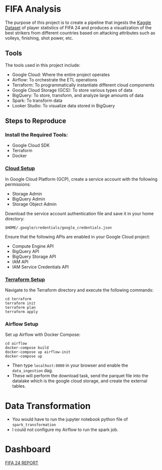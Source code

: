 # FIFA Analysis

The purpose of this project is to create a pipeline that ingests the [Kaggle Dataset](https://www.kaggle.com/datasets/rehandl23/fifa-24-player-stats-dataset) of player statistics of FIFA 24 and produces a visualization of the best strikers from different countries based on attacking attributes such as volleys, finishing, shot power, etc.

## Tools

The tools used in this project include:

- Google Cloud: Where the entire project operates
- Airflow: To orchestrate the ETL operations
- Terraform: To programmatically instantiate different cloud components
- Google Cloud Storage (GCS): To store various types of data
- BigQuery: To store, transform, and analyze large amounts of data
- Spark: To transform data
- Looker Studio: To visualize data stored in BigQuery

## Steps to Reproduce

### Install the Required Tools:

- Google Cloud SDK
- Terraform
- Docker

### [Cloud Setup](https://www.youtube.com/watch?v=ae-CV2KfoN0&list=PL3MmuxUbc_hJed7dXYoJw8DoCuVHhGEQb&index=13)

In Google Cloud Platform (GCP), create a service account with the following permissions:

- Storage Admin
- BigQuery Admin
- Storage Object Admin

Download the service account authentication file and save it in your home directory:

`$HOME/.google/credentials/google_credentials.json`

Ensure that the following APIs are enabled in your Google Cloud project:

- Compute Engine API
- BigQuery API
- BigQuery Storage API
- IAM API
- IAM Service Credentials API

### [Terraform Setup](https://www.youtube.com/watch?v=Hajwnmj0xfQ&list=PL3MmuxUbc_hJed7dXYoJw8DoCuVHhGEQb&index=13)

Navigate to the Terraform directory and execute the following commands:

`cd terraform`  
`terraform init`  
`terraform plan`  
`terraform apply`  

### Airflow Setup

Set up Airflow with Docker Compose:

`cd airflow`  
`docker-compose build`  
`docker-compose up airflow-init`  
`docker-compose up`  
- Then type `localhost:8080` in your browser and enable the `data_ingestion` dag.
- These will perform the download task, send the parquet file into the datalake which is the google cloud storage, and create the external tables.

# Data Transformation
- You would have to run the jupyter notebook python file of `spark_transformation`
- I could not configure my Airflow to run the spark job.

# Dashboard
[FIFA 24 REPORT](FIFA_24_Report.pdf)


